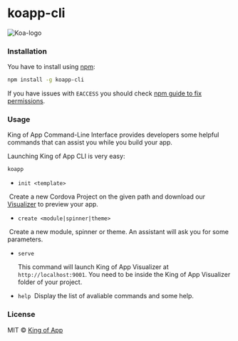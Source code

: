 # koapp-cli

![Koa-logo](http://kingofapp.es/wp-content/uploads/2015/02/logoking-r1.png)


### Installation

You have to install using [npm](https://www.npmjs.com/):

```bash
npm install -g koapp-cli
```

If you have issues with ``EACCESS`` you should check [npm guide to fix permissions](https://docs.npmjs.com/getting-started/fixing-npm-permissions).


### Usage

King of App Command-Line Interface provides developers some helpful commands that can assist you while you build your app.

Launching King of App CLI is very easy:

```bash
koapp
```

* ``init <template>``

  Create a new Cordova Project on the given path and download our [Visualizer]('http://docs.kingofapp.com/visualizer') to preview your app.

* ``create <module|spinner|theme>``

  Create a new module, spinner or theme. An assistant will ask you for some parameters.


* ``serve``

  This command will launch King of App Visualizer at ```http://localhost:9001```. You need to be inside the King of App Visualizer folder of your project.

* ``help``
  Display the list of avaliable commands and some help.


### License
MIT © [King of App](https://github.com/KingofApp)
